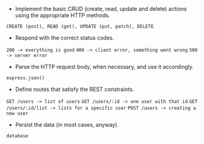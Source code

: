 - Implement the basic CRUD (create, read, update and delete) actions using the appropriate HTTP methods.

`CREATE (post), READ (get), UPDATE (put, patch), DELETE`

- Respond with the correct status codes.

`200 -> everything is good`
`400 -> client error, something went wrong`
`500 -> server error`

- Parse the HTTP request body, when necessary, and use it accordingly.

`express.json()`

- Define routes that satisfy the REST constraints.

`GET /users -> list of users`
`GET /users/:id -> one user with that id`
`GET /users/:id/list -> lists for a specific user`
`POST /users -> creating a new user`

- Persist the data (in most cases, anyway).

`database`